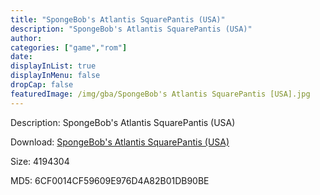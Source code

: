 ```yaml
---
title: "SpongeBob's Atlantis SquarePantis (USA)"
description: "SpongeBob's Atlantis SquarePantis (USA)"
author: 
categories: ["game","rom"]
date: 
displayInList: true
displayInMenu: false
dropCap: false
featuredImage: /img/gba/SpongeBob's Atlantis SquarePantis [USA].jpg
---
```


Description: SpongeBob's Atlantis SquarePantis (USA)

Download: <a style="text-decoration:underline;" href="https://mega.nz/#!7TQkGKrb!Q4G-Wb3NnqXkycIAKVRo0_FTBdVggw_I_2TTXoOWPTE" target = "_blank" rel = "nofollow" > SpongeBob's Atlantis SquarePantis (USA)</a>

Size: 4194304

MD5: 6CF0014CF59609E976D4A82B01DB90BE

